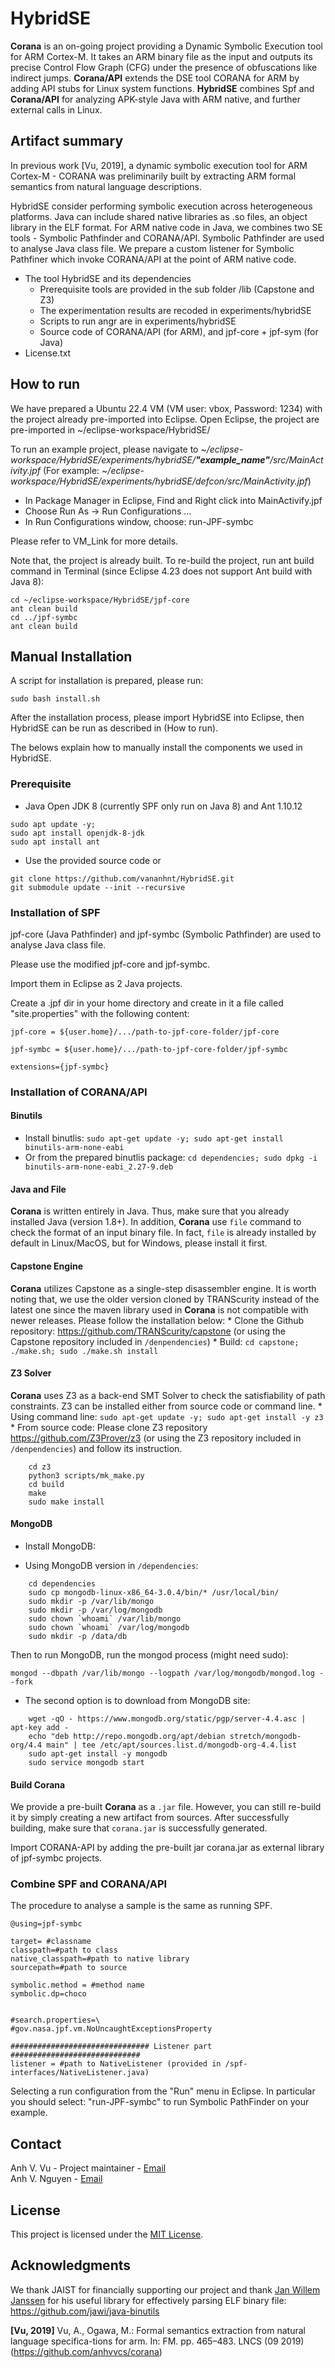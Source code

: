 # HybridSE
**Corana** is an on-going project providing a Dynamic Symbolic Execution tool for ARM Cortex-M. It takes an ARM binary file as the input and outputs its precise Control Flow Graph (CFG) under the presence of obfuscations like indirect jumps. **Corana/API** extends the DSE tool CORANA for ARM by adding API stubs for Linux system functions. **HybridSE** combines Spf and **Corana/API** for analyzing APK-style Java with ARM native, and further external calls in Linux.
## Artifact summary
In previous work [Vu, 2019], a dynamic symbolic execution tool for ARM Cortex-M - CORANA was preliminarily built by extracting ARM formal semantics from natural language descriptions.

HybridSE consider performing symbolic execution across heterogeneous platforms. Java can include shared native libraries as .so files, an object library in the ELF format. For ARM native code in Java, we combines two SE tools - Symbolic Pathfinder and CORANA/API. Symbolic Pathfinder are used to analyse Java class file. We prepare a custom listener for Symbolic Pathfiner which invoke CORANA/API at the point of ARM native code. 

- The tool HybridSE and its dependencies
	* Prerequisite tools are provided in the sub folder /lib (Capstone and Z3)
	* The experimentation results are recoded in experiments/hybridSE
	* Scripts to run angr are in experiments/hybridSE
	* Source code of CORANA/API (for ARM), and jpf-core + jpf-sym (for Java)
- License.txt

## How to run
We have prepared a Ubuntu 22.4 VM (VM user: vbox, Password: 1234) with the project already pre-imported into Eclipse.
Open Eclipse, the project are pre-imported in ~/eclipse-workspace/HybridSE/

To run an example project, please navigate to  *~/eclipse-workspace/HybridSE/experiments/hybridSE/**"example_name"**/src/MainActivity.jpf*
(For example: *~/eclipse-workspace/HybridSE/experiments/hybridSE/defcon/src/MainActivity.jpf*)
- In Package Manager in Eclipse, Find and Right click into MainActivify.jpf 
-  Choose Run As -> Run Configurations ...
- In Run Configurations window, choose: run-JPF-symbc

Please refer to VM_Link for more details.

Note that, the project is already built. To re-build the project, run ant build command in Terminal (since Eclipse 4.23 does not support Ant build with Java 8):
```
cd ~/eclipse-workspace/HybridSE/jpf-core
ant clean build
cd ../jpf-symbc
ant clean build
```

## Manual Installation
A script for installation is prepared, please run:
```
sudo bash install.sh
```
After the installation process, please import HybridSE into Eclipse, then HybridSE can be run as described in (How to run). 

The belows explain how to manually install the components we used in HybridSE.  
### Prerequisite
- Java Open JDK 8 (currently SPF only run on Java 8)  and Ant 1.10.12
```
sudo apt update -y; 
sudo apt install openjdk-8-jdk
sudo apt install ant 
```
- Use the provided source code or 
```
git clone https://github.com/vananhnt/HybridSE.git
git submodule update --init --recursive
```
### Installation of SPF
jpf-core (Java Pathfinder) and jpf-symbc (Symbolic Pathfinder) are used to analyse Java class file. 

Please use the modified jpf-core and jpf-symbc.

Import them in Eclipse as 2 Java projects.

Create a .jpf dir in your home directory and create in it a file called "site.properties" with the following content:
```
jpf-core = ${user.home}/.../path-to-jpf-core-folder/jpf-core

jpf-symbc = ${user.home}/.../path-to-jpf-core-folder/jpf-symbc

extensions={jpf-symbc}
```

### Installation of CORANA/API

#### Binutils
* Install binutlis:
`sudo apt-get update -y; sudo apt-get install binutils-arm-none-eabi`
* Or from the prepared binutlis package: 
`cd dependencies; sudo dpkg -i binutils-arm-none-eabi_2.27-9.deb`
#### Java and File 
**Corana** is written entirely in Java. Thus, make sure that you already installed Java (version 1.8+). In addition, **Corana** use `file` command to check the format of an input binary file. In fact, `file` is already installed by default in Linux/MacOS, but for Windows, please install it first.

#### Capstone Engine
**Corana** utilizes Capstone as a single-step disassembler engine. It is worth noting that, we use the older version cloned by TRANScurity instead of the latest one since the maven library used in **Corana** is not compatible with newer releases. Please follow the installation below:
	* Clone the Github repository: https://github.com/TRANScurity/capstone (or using the Capstone repository included in `/denpendencies`)
	* Build: `cd capstone; ./make.sh; sudo ./make.sh install`
    
#### Z3 Solver
**Corana** uses Z3 as a back-end SMT Solver to check the satisfiability of path constraints. Z3 can be installed either from source code or command line.
	* Using command line: `sudo apt-get update -y; sudo apt-get install -y z3`
	* From source code:  Please clone Z3 repository https://github.com/Z3Prover/z3 (or using the Z3 repository included in `/denpendencies`) and follow its instruction.
```
	cd z3
	python3 scripts/mk_make.py
	cd build
	make
	sudo make install
```
#### MongoDB
* Install MongoDB: 
- Using MongoDB version in `/dependencies`:
```
	cd dependencies
	sudo cp mongodb-linux-x86_64-3.0.4/bin/* /usr/local/bin/
	sudo mkdir -p /var/lib/mongo
	sudo mkdir -p /var/log/mongodb
	sudo chown `whoami` /var/lib/mongo
	sudo chown `whoami` /var/log/mongodb
	sudo mkdir -p /data/db 
```
Then to run MongoDB, run the mongod process (might need sudo):
```
mongod --dbpath /var/lib/mongo --logpath /var/log/mongodb/mongod.log --fork
```
- The second option is to download from MongoDB site:
```
	wget -qO - https://www.mongodb.org/static/pgp/server-4.4.asc | apt-key add -
	echo "deb http://repo.mongodb.org/apt/debian stretch/mongodb-org/4.4 main" | tee /etc/apt/sources.list.d/mongodb-org-4.4.list
	sudo apt-get install -y mongodb
	sudo service mongodb start
```
#### Build Corana
We provide a pre-built **Corana** as a `.jar` file. However, you can still re-build it by simply creating a new artifact from sources. After successfully building, make sure that `corana.jar` is successfully generated.

Import CORANA-API by adding the pre-built jar corana.jar as external library of jpf-symbc projects. 
### Combine SPF and CORANA/API
The procedure to analyse a sample is the same as running SPF.
```
@using=jpf-symbc

target= #classname
classpath=#path to class
native_classpath=#path to native library
sourcepath=#path to source

symbolic.method = #method name
symbolic.dp=choco


#search.properties=\
#gov.nasa.jpf.vm.NoUncaughtExceptionsProperty

############################### Listener part #############################
listener = #path to NativeListener (provided in /spf-interfaces/NativeListener.java)
```
Selecting a run configuration from the "Run" menu in Eclipse. In particular you should select: "run-JPF-symbc" to run Symbolic PathFinder on your example. 

## Contact
Anh V. Vu - Project maintainer - [Email](mailto:anhvvcs@gmail.com)  
Anh V. Nguyen - [Email](anhnv@jaist.ac.jp)

## License
This project is licensed under the [MIT License](http://www.opensource.org/licenses/mit-license.php).

## Acknowledgments

We thank JAIST for financially supporting our project and thank [Jan Willem Janssen](https://www.lxtreme.nl/) for his useful library for effectively parsing ELF binary file: https://github.com/jawi/java-binutils

**[Vu, 2019]** Vu, A., Ogawa, M.: Formal semantics extraction from natural language specifica-tions for arm. In: FM. pp. 465–483. LNCS (09 2019)
(https://github.com/anhvvcs/corana)
